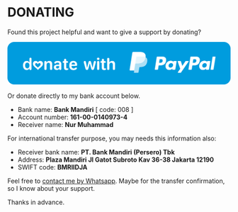 # DONATING

Found this project helpful and want to give a support by donating?

[![Donate with PayPal](paypal.svg)](https://www.paypal.me/nrmuhammad)

Or donate directly to my bank account below.

- Bank name: **Bank Mandiri** [ code: 008 ]
- Account number: **161-00-0140973-4**
- Receiver name: **Nur Muhammad**

For international transfer purpose, you may needs this information also:

- Receiver bank name: **PT. Bank Mandiri (Persero) Tbk**
- Address: **Plaza Mandiri Jl Gatot Subroto Kav 36-38 Jakarta 12190**
- SWIFT code: **BMRIIDJA**

Feel free to [contact me by Whatsapp](https://wa.me/6287864423038). Maybe for the transfer confirmation, so I know about your support.

Thanks in advance.
